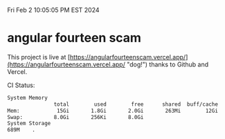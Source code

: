 Fri Feb  2 10:05:05 PM EST 2024

# angular fourteen scam


This project is live at [https://angularfourteenscam.vercel.app/](https://angularfourteenscam.vercel.app/ "dog!") thanks to Github and Vercel.

CI Status: 

```bash
System Memory
               total        used        free      shared  buff/cache   available
Mem:            15Gi       1.8Gi       2.0Gi       263Mi        12Gi        13Gi
Swap:          8.0Gi       256Ki       8.0Gi
System Storage
689M	.
```
```bash
